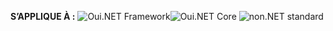 <Token>**S’APPLIQUE À :** ![Oui](media/yes.png).NET Framework![Oui](media/yes.png).NET Core ![non](media/no.png).NET standard </Token>